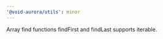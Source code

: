 ```yaml
---
'@void-aurora/utils': minor
---
```


Array find functions findFirst and findLast supports iterable.
